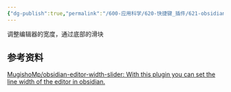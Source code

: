 ```yaml
---
{"dg-publish":true,"permalink":"/600-应用科学/620-快捷键_插件/621-obsidian/🔌EditorWidthSlider/","tags":["Plugin/Obsidian"],"noteIcon":""}
---
```


调整编辑器的宽度，通过底部的滑块


## 参考资料
[MugishoMp/obsidian-editor-width-slider: With this plugin you can set the line width of the editor in obsidian.](https://github.com/MugishoMp/obsidian-editor-width-slider)

